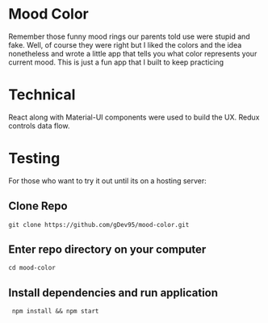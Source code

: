 # Mood Color

Remember those funny mood rings our parents told use were stupid and fake. Well, of course they were right but I liked the colors and the idea nonetheless and wrote a little app that tells you what color represents your current mood. 
This is just a fun app that I built to keep practicing
# Technical

React along with Material-UI components were used to build the UX. Redux controls data flow. 

# Testing
For those who want to try it out until its on a hosting server:
## Clone Repo
`git clone https://github.com/gDev95/mood-color.git`
## Enter repo directory on your computer 
 `cd mood-color`
## Install dependencies and run application
 ` npm install && npm start`
